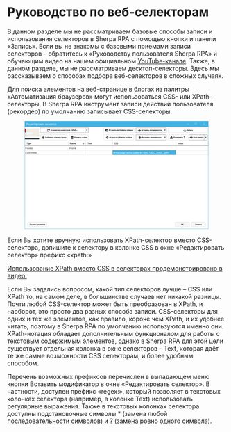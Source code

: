 # Руководство по веб-селекторам

В данном разделе мы не рассматриваем базовые способы записи и использования селекторов в Sherpa RPA с помощью кнопки и панели «Запись». Если вы не знакомы с базовыми приемами записи селекторов – обратитесь к «Руководству пользователя Sherpa RPA» и обучающим видео на нашем официальном [YouTube-канале](https://www.youtube.com/@sherparpa). Также, в данном разделе, мы не рассматриваем десктоп-селекторы. Здесь мы рассказываем о способах подбора веб-селекторов в сложных случаях.

Для поиска элементов на веб-странице в блогах из палитры «Автоматизация браузеров» могут использоваться CSS- или XPath-селекторы. В Sherpa RPA инструмент записи действий пользователя (рекордер) по умолчанию записывает CSS-селекторы.

<figure><img src="../../../../../../.gitbook/assets/Рисунок1.png" alt=""><figcaption></figcaption></figure>

Если Вы хотите вручную использовать XPath-селектор вместо CSS-селектора, допишите к селектору в колонке CSS в окне «Редактировать селектор» префикс «xpath:»

[Использование XPath вместо CSS в селекторах продемонстрировано в видео.](https://sherparpa.ru/ucontent/?GeiZ)

Если Вы задались вопросом, какой тип селекторов лучше – CSS или XPath то, на самом деле, в большинстве случаев нет никакой разницы. Почти любой CSS-селектор может быть преобразован в XPath, и наоборот, это просто два разных способа записи. CSS-селекторы для одних и тех же элементов, как правило, короче чем XPath, и их удобнее читать, поэтому в Sherpa RPA по умолчанию используются именно они. XPath-нотация обладает дополнительным функционалом для работы с текстовым содержимым элементов, однако в Sherpa RPA для этой цели существует отдельная колонка в окне селекторов – Text, которая даёт те же самые возможности CSS селекторам, и более удобным способом.

Перечень возможных префиксов перечислен в выпадающем меню кнопки Вставить модификатор в окне «Редактировать селектор». В частности, доступен префикс «regex:», который позволяет в текстовых колонках селектора (например, в колонке Text) использовать регулярные выражения. Также в текстовых колонках селектора доступны подстановочные символы \* (замена любой последовательности символов) и ? (замена ровно одного символа).
